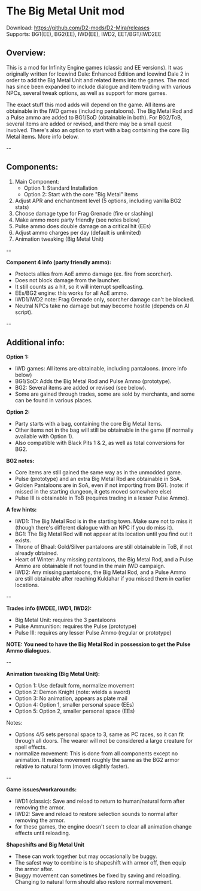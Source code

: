 # The Big Metal Unit mod
Download: https://github.com/D2-mods/D2-Mira/releases  
Supports: BG1(EE), BG2(EE), IWD(EE), IWD2, EET/BGT/IWD2EE


Overview:
-

This is a mod for Infinity Engine games (classic and EE versions). It was originally written for Icewind Dale: Enhanced Edition and Icewind Dale 2 in order to add the Big Metal Unit and related items into the games. The mod has since been expanded to include dialogue and item trading with various NPCs, several tweak options, as well as support for more games.

The exact stuff this mod adds will depend on the game. All items are obtainable in the IWD games (including pantaloons). The Big Metal Rod and a Pulse ammo are added to BG1/SoD (obtainable in both). For BG2/ToB, several items are added or revised, and there may be a small quest involved. There's also an option to start with a bag containing the core Big Metal items. More info below.

--

Components:
-

1. Main Component:
	- Option 1: Standard Installation
	- Option 2: Start with the core "Big Metal" items
2. Adjust APR and enchantment level (5 options, including vanilla BG2 stats)
3. Choose damage type for Frag Grenade (fire or slashing)
4. Make ammo more party friendly (see notes below)
5. Pulse ammo does double damage on a critical hit (EEs)
6. Adjust ammo charges per day (default is unlimited)
7. Animation tweaking (Big Metal Unit)

--

**Component 4 info (party friendly ammo):**
- Protects allies from AoE ammo damage (ex. fire from scorcher).
- Does not block damage from the launcher.
- It still counts as a hit, so it will interrupt spellcasting.
- EEs/BG2 engine: this works for all AoE ammo.
- IWD1/IWD2 note: Frag Grenade only, scorcher damage can't be blocked.
- Neutral NPCs take no damage but may become hostile (depends on AI script).

--

Additional info:
-

**Option 1:**
- IWD games: All items are obtainable, including pantaloons. (more info below)
- BG1/SoD: Adds the Big Metal Rod and Pulse Ammo (prototype).
- BG2: Several items are added or revised (see below).
- Some are gained through trades, some are sold by merchants, and some can be found in various places.

**Option 2:**
- Party starts with a bag, containing the core Big Metal items. 
- Other items not in the bag will still be obtainable in the game (if normally available with Option 1). 
- Also compatible with Black Pits 1 & 2, as well as total conversions for BG2.

**BG2 notes:**
- Core items are still gained the same way as in the unmodded game.
- Pulse (prototype) and an extra Big Metal Rod are obtainable in SoA.
- Golden Pantaloons are in SoA, even if not importing from BG1. (note: if missed in the starting dungeon, it gets moved somewhere else)
- Pulse III is obtainable in ToB (requires trading in a lesser Pulse Ammo).

**A few hints:**
- IWD1: The Big Metal Rod is in the starting town. Make sure not to miss it (though there's different dialogue with an NPC if you do miss it).
- BG1: The Big Metal Rod will not appear at its location until you find out it exists.
- Throne of Bhaal: Gold/Silver pantaloons are still obtainable in ToB, if not already obtained.
- Heart of Winter: Any missing pantaloons, the Big Metal Rod, and a Pulse Ammo are obtainable if not found in the main IWD campaign.
- IWD2: Any missing pantaloons, the Big Metal Rod, and a Pulse Ammo are still obtainable after reaching Kuldahar if you missed them in earlier locations.

--

**Trades info (IWDEE, IWD1, IWD2):**
- Big Metal Unit: requires the 3 pantaloons
- Pulse Ammunition: requires the Pulse (prototype)
- Pulse III: requires any lesser Pulse Ammo (regular or prototype)

**NOTE: You need to have the Big Metal Rod in possession to get the Pulse Ammo dialogues.**

--

**Animation tweaking (Big Metal Unit):**
- Option 1: Use default form, normalize movement
- Option 2: Demon Knight (note: wields a sword)
- Option 3: No animation, appears as plate mail
- Option 4: Option 1, smaller personal space (EEs)
- Option 5: Option 2, smaller personal space (EEs)

Notes:
- Options 4/5 sets personal space to 3, same as PC races, so it can fit through all doors. The wearer will not be considered a large creature for spell effects.
- normalize movement: This is done from all components except no animation. It makes movement roughly the same as the BG2 armor relative to natural form (moves slightly faster).

--

**Game issues/workarounds:**
- IWD1 (classic): Save and reload to return to human/natural form after removing the armor.
- IWD2: Save and reload to restore selection sounds to normal after removing the armor.
- for these games, the engine doesn't seem to clear all animation change effects until reloading.

**Shapeshifts and Big Metal Unit**
- These can work together but may occasionally be buggy.
- The safest way to combine is to shapeshift with armor off, then equip the armor after.
- Buggy movement can sometimes be fixed by saving and reloading. Changing to natural form should also restore normal movement.
